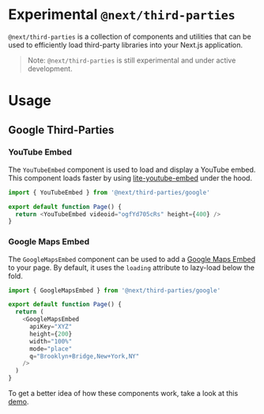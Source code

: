 # Experimental `@next/third-parties`

`@next/third-parties` is a collection of components and utilities that can be used to efficiently load third-party libraries into your Next.js application.

> Note: `@next/third-parties` is still experimental and under active development.

# Usage

## Google Third-Parties

### YouTube Embed

The `YouTubeEmbed` component is used to load and display a YouTube embed. This component loads faster by using [lite-youtube-embed](https://github.com/paulirish/lite-youtube-embed) under the hood.

```js
import { YouTubeEmbed } from '@next/third-parties/google'

export default function Page() {
  return <YouTubeEmbed videoid="ogfYd705cRs" height={400} />
}
```

### Google Maps Embed

The `GoogleMapsEmbed` component can be used to add a [Google Maps Embed](https://developers.google.com/maps/documentation/embed/get-started) to your page. By default, it uses the `loading` attribute to lazy-load below the fold.

```js
import { GoogleMapsEmbed } from '@next/third-parties/google'

export default function Page() {
  return (
    <GoogleMapsEmbed
      apiKey="XYZ"
      height={200}
      width="100%"
      mode="place"
      q="Brooklyn+Bridge,New+York,NY"
    />
  )
}
```

To get a better idea of how these components work, take a look at this [demo](https://test-next-script-housseindjirdeh.vercel.app/). <!--- TODO: Replace with a better demo page -->
